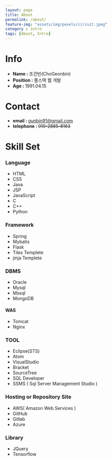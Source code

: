 ```yaml
---
layout: page
title: About
permalink: /about/
feature-img: "assets/img/pexels/circuit.jpeg"
category : intro
tags: [About, Intro]
---
```

# Info

- <b> Name : </b>조건빈(ChoGeonbin)
- <b> Position : </b>풀스택 웹 개발
- <b> Age : </b>1991.04.15

# Contact
- <b> email : </b>
<a href="mailto:gunbin91@gmail.com" title="{{ site.theme_settings.str_email }}">gunbin91@gmail.com</a>
- <b> telephone : </b>~~010-2885-8163~~

# Skill Set

### Language
- HTML
- CSS
- Java
- JSP
- JavaScript
- C
- C++
- Python

### Framework
- Spring
- Mybatis
- Flask
- Tiles Templete
- jinja Templete

### DBMS
- Oracle
- Mysql
- Mssql
- MongoDB

#### WAS
- Tomcat
- Nginx

### TOOL
- Eclipse(STS)
- Atom
- VisualStudio
- Bracket
- SourceTree
- SQL Developer
- SSMS ( Sql Server Management Studio )

### Hosting or Repository Site
- AWS( Amazon Web Services )
- GitHub
- Gitlab
- Azure

### Library
- JQuery
- Tensorflow